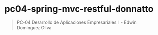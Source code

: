 # pc04-spring-mvc-restful-donnatto
>PC-04 Desarrollo de Aplicaciones Empresariales II - Edwin Dominguez Oliva

